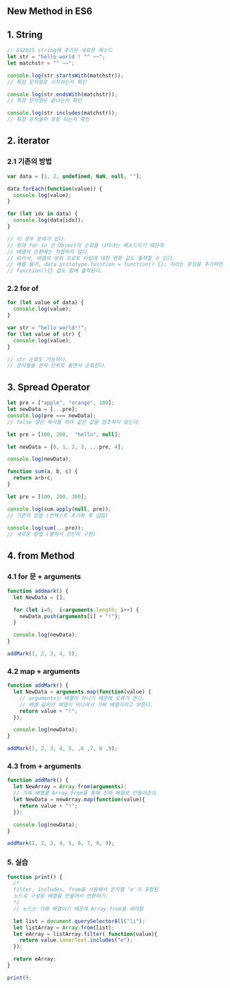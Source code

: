 ## New Method in ES6
## 1. String
```javascript
// ES2015 string에 추가된 새로운 메소드
let str = "hello world ! ^^ ~~";
let matchstr = "^ ~~";

console.log(str.startsWith(matchstr));
// 특정 문자열로 시작하는지 확인

console.log(str.endsWith(matchstr));
// 특정 문자열로 끝나는지 확인

console.log(str.includes(matchstr));
// 특정 문자열이 포함 되는지 확인
```

## 2. iterator
### 2.1 기존의 방법
```javascript
var data = [1, 2, undefined, NaN, null, ""];

data.forEach(function(value)) {
  console.log(value);
}

for (let idx in data) {
  console.log(data[idx]);
}

// 이 경우 문제가 있다.
// 원래 for in 은 Object의 순회를 나타내는 메소드이기 때문에
// 배열의 순환에는 적합하지 않다.
// 따라서, 배열의 상위 프로토 타입에 대한 변화 값도 출력할 수 있다.
// 예를 들어, data.prototype.fucntion = function() {}; 이라는 문장을 추가하면
// function(){} 값도 함께 출력된다.
```

### 2.2 for of
```javascript
for (let value of data) {
  console.log(value);
}

var str = "hello world!!";
for (let value of str) {
  console.log(value);
}

// str 순회도 가능하다.
// 문자열을 문자 단위로 돌면서 순회한다.
```


## 3. Spread Operator
```javascript
let pre = ["apple", "orange", 100];
let newData = [...pre];
console.log(pre === newData);
// false 얕은 복사를 하여 같은 값을 참조하지 않는다.
```
```javascript
let pre = [100, 200,  "hello", null];

let newData = [0, 1, 2, 3, ...pre, 4];

console.log(newData);
```
```javascript
function sum(a, b, c) {
  return a+b+c;
}

let pre = [100, 200, 300];

console.log(sum.apply(null, pre));
// 기존의 방법 (컨텍스트 초기화 후 삽입)

console.log(sum(...pre));
// 새로운 방법 (펼쳐서 간단히 구현)
```

## 4. from Method
### 4.1 for 문 + arguments
```javascript
function addmark() {
  let NewData = [];

  for (let i=0;  i<arguments.length; i++) {
    newData.push(arguments[i] + "!");
  }

  console.log(newData);
}

addMark(1, 2, 3, 4, 5);
```

### 4.2 map + arguments
```javascript
function addMark() {
  let NewData = arguments.map(function(value) {
    // arguments는 배열이 아니기 때문에 오류가 뜬다.
    // 배열 같지만 배열이 아니여서 가짜 배열이라고 부른다.
    return value + "!";
  });

  console.log(newData);
}

addMark(1, 2, 3, 4, 5, ,6 ,7, 8 ,9);
```

### 4.3 from + arguments
```javascript
function addMark() {
  let NewArray = Array.from(arguments);
  // 가짜 배열을 Array.from을 통해 진짜 배열로 만들어준다.
  let NewData = newArray.map(function(value){
    return value + "!";
  });

  console.log(newData);
}

addMark(1, 2, 3, 4, 5, 6, 7, 8, 9);
```

### 5. 실습

```javascript
function print() {
  /*
  filter, includes, from을 사용해서 문자열 'e'가 포함된
  노드로 구성된 배열을 만들어서 반환하기.
  */
  // 노드는 가짜 배열이기 때문에 Array.from을 써야함

  let list = document.querySelectorAll("li");
  let listArray = Array.from(list);
  let eArray = listArray.filter( function(value){
    return value.innerText.includes("e");
  });

  return eArray;
}

print();
```
